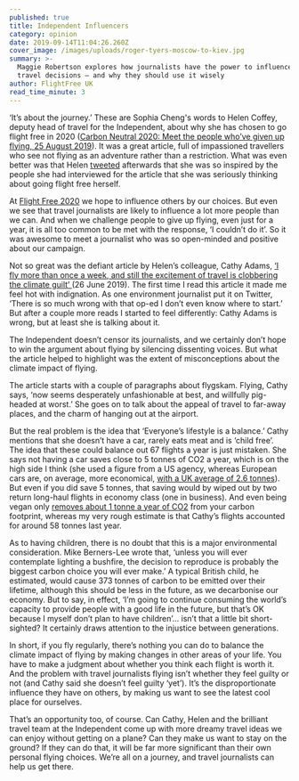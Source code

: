 ```yaml
---
published: true
title: Independent Influencers
category: opinion
date: 2019-09-14T11:04:26.260Z
cover_image: /images/uploads/roger-tyers-moscow-to-kiev.jpg
summary: >-
  Maggie Robertson explores how journalists have the power to influence people's
  travel decisions – and why they should use it wisely
author: FlightFree UK
read_time_minute: 3
---
```

‘It’s about the journey.’ These are Sophia Cheng's words to Helen Coffey, deputy head of travel for the Independent, about why she has chosen to go flight free in 2020 ([Carbon Neutral 2020: Meet the people who’ve given up flying, 25 August 2019](https://www.independent.co.uk/independentpremium/long-reads/flight-free-shame-give-up-stop-flying-carbon-footprint-climate-2020-a9044906.html)). It was a great article, full of impassioned travellers who see not flying as an adventure rather than a restriction. What was even better was that Helen [tweeted](https://twitter.com/LenniCoffey/status/1166249794551111680?s=20) afterwards that she was so inspired by the people she had interviewed for the article that she was seriously thinking about going flight free herself. 



At [Flight Free 2020](https://www.flightfree.co.uk/campaign) we hope to influence others by our choices. But even we see that travel journalists are likely to influence a lot more people than we can. And when we challenge people to give up flying, even just for a year, it is all too common to be met with the response, ‘I couldn’t do it’. So it was awesome to meet a journalist who was so open-minded and positive about our campaign.



Not so great was the defiant article by Helen’s colleague, Cathy Adams, [‘I fly more than once a week, and still the excitement of travel is clobbering the climate guilt’ ](https://www.independent.co.uk/voices/climate-change-flying-planes-carbon-emissions-the-time-is-now-protest-guilt-a8975291.html)(26 June 2019). The first time I read this article it made me feel hot with indignation. As one environment journalist put it on Twitter, ‘There is so much wrong with that op-ed I don’t even know where to start.’ But after a couple more reads I started to feel differently: Cathy Adams is wrong, but at least she is talking about it.



The Independent doesn’t censor its journalists, and we certainly don’t hope to win the argument about flying by silencing dissenting voices. But what the article helped to highlight was the extent of misconceptions about the climate impact of flying. 



The article starts with a couple of paragraphs about flygskam. Flying, Cathy says, ‘now seems desperately unfashionable at best, and willfully pig-headed at worst.’ She goes on to talk about the appeal of travel to far-away places, and the charm of hanging out at the airport. 



But the real problem is the idea that ‘Everyone’s lifestyle is a balance.’ Cathy mentions that she doesn’t have a car, rarely eats meat and is ‘child free’. The idea that these could balance out 67 flights a year is just mistaken. She says not having a car saves close to 5 tonnes of CO2 a year, which is on the high side I think (she used a figure from a US agency, whereas European cars are, on average, more economical, [with a UK average of 2.6 tonnes](http://www.whatprice.co.uk/car/carbon-emissions.html#axzz5yToCY3U4)).  But even if you did save 5 tonnes, that saving would by wiped out by two return long-haul flights in economy class (one in business). And even being vegan only [removes about 1 tonne a year of CO2](https://www.vox.com/2014/7/2/5865109/study-going-vegetarian-could-cut-your-food-carbon-footprint-in-half) from your carbon footprint, whereas my very rough estimate is that Cathy’s flights accounted for around 58 tonnes last year.



As to having children, there is no doubt that this is a major environmental consideration. Mike Berners-Lee wrote that, ‘unless you will ever contemplate lighting a bushfire, the decision to reproduce is probably the biggest carbon choice you will ever make.’ A typical British child, he estimated, would cause 373 tonnes of carbon to be emitted over their lifetime, although this should be less in the future, as we decarbonise our economy. But to say, in effect, ‘I’m going to continue consuming the world’s capacity to provide people with a good life in the future, but that’s OK because I myself don’t plan to have children’… isn’t that a little bit short-sighted? It certainly draws attention to the injustice between generations.



In short, if you fly regularly, there’s nothing you can do to balance the climate impact of flying by making changes in other areas of your life. You have to make a judgment about whether you think each flight is worth it. And the problem with travel journalists flying isn’t whether they feel guilty or not (and Cathy said she doesn’t feel guilty ‘yet’). It’s the disproportionate influence they have on others, by making us want to see the latest cool place for ourselves. 



That’s an opportunity too, of course. Can Cathy, Helen and the brilliant travel team at the Independent come up with more dreamy travel ideas we can enjoy without getting on a plane? Can they make us want to stay on the ground? If they can do that, it will be far more significant than their own personal flying choices. We’re all on a journey, and travel journalists can help us get there.
